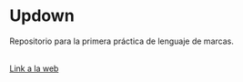 # Updown
<p>Repositorio para la primera práctica de lenguaje de marcas.</p>
<br/>
<a href="http://updown.webcindario.com/">Link a la web</a>
